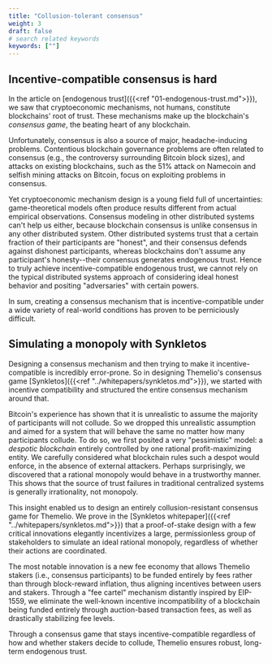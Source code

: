 ```yaml
---
title: "Collusion-tolerant consensus"
weight: 3
draft: false
# search related keywords
keywords: [""]
---
```


## Incentive-compatible consensus is hard

In the article on [endogenous trust]({{<ref "01-endogenous-trust.md">}}), we saw that cryptoeconomic mechanisms, not humans, constitute blockchains' root of trust. These mechanisms make up the blockchain's _consensus game_, the beating heart of any blockchain.

Unfortunately, consensus is also a source of major, headache-inducing problems. Contentious blockchain governance problems are often related to consensus (e.g., the controversy surrounding Bitcoin block sizes), and attacks on existing blockchains, such as the 51% attack on Namecoin and selfish mining attacks on Bitcoin, focus on exploiting problems in consensus.

Yet cryptoeconomic mechanism design is a young field full of uncertainties: game-theoretical models often produce results different from actual empirical observations. Consensus modeling in other distributed systems can't help us either, because blockchain consensus is unlike consensus in any other distributed system. Other distributed systems trust that a certain fraction of their participants are "honest", and their consensus defends against dishonest participants, whereas blockchains don't assume any participant's honesty--their consensus generates endogenous trust. Hence to truly achieve incentive-compatible endogenous trust, we cannot rely on the typical distributed systems approach of considering ideal honest behavior and positing "adversaries" with certain powers.

In sum, creating a consensus mechanism that is incentive-compatible under a wide variety of real-world conditions has proven to be perniciously difficult.

## Simulating a monopoly with Synkletos

Designing a consensus mechanism and then trying to make it incentive-compatible is incredibly error-prone. So in designing Themelio's consensus game [Synkletos]({{<ref "../whitepapers/synkletos.md">}}), we started with incentive compatibility and structured the entire consensus mechanism around that.

Bitcoin's experience has shown that it is unrealistic to assume the majority of participants will not collude. So we dropped this unrealistic assumption and aimed for a system that will behave the same no matter how many participants collude. To do so, we first posited a very "pessimistic" model: a _despotic blockchain_ entirely controlled by one rational profit-maximizing entity. We carefully considered what blockchain rules such a despot would enforce, in the absence of external attackers. Perhaps surprisingly, we discovered that a rational monopoly would behave in a trustworthy manner. This shows that the source of trust failures in traditional centralized systems is generally irrationality, not monopoly.

This insight enabled us to design an entirely collusion-resistant consensus game for Themelio. We prove in the [Synkletos whitepaper]({{<ref "../whitepapers/synkletos.md">}}) that a proof-of-stake design with a few critical innovations elegantly incentivizes a large, permissionless group of stakeholders to simulate an ideal rational monopoly, regardless of whether their actions are coordinated.

The most notable innovation is a new fee economy that allows Themelio stakers (i.e., consensus participants) to be funded entirely by fees rather than through block-reward inflation, thus aligning incentives between users and stakers. Through a "fee cartel" mechanism distantly inspired by EIP-1559, we eliminate the well-known incentive incompatibility of a blockchain being funded entirely through auction-based transaction fees, as well as drastically stabilizing fee levels.

Through a consensus game that stays incentive-compatible regardless of how and whether stakers decide to collude, Themelio ensures robust, long-term endogenous trust.
